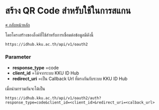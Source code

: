 # สร้าง QR Code สำหรับใช้ในการสแกน

[« กลับหน้าหลัก](../README.md)


โดยโครงสร้างของลิ้งค์ที่ใช้สำหรับการเชื่อมต่อข้อมูลมีดังนี้

```
https://idhub.kku.ac.th/api/v1/oauth2
```

### Parameter
- **response_type** =code
- **client_id** =ได้จากระบบ KKU ID Hub
- **redirect_uri** =เป็น Callback Url ที่ตรงกันกับระบบ KKU ID Hub




เมื่อนำมารวมกันจะได้เป็น

```
https://idhub.kku.ac.th/api/v1/oauth2/auth?response_type=code&client_id=<client_id>&redirect_uri=<calback_url>
```
